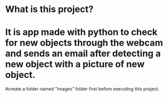 # What is this project?
# It is app made with python to check for new objects through the webcam and sends an email after detecting a new object with a picture of new object.

#create a folder named "images" folder first before executing this project.